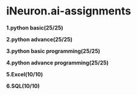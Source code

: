 # iNeuron.ai-assignments

**1.python basic(25/25)**

**2.python advance(25/25)**

**3.python basic programming(25/25)**

**4.python advance programming(25/25)**

**5.Excel(10/10)**

**6.SQL(10/10)**

